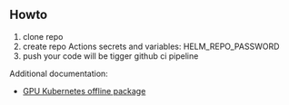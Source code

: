 ## Howto

1. clone repo 
2. create repo Actions secrets and variables: HELM_REPO_PASSWORD
3. push your code will be tigger github ci pipeline

Additional documentation:

- [GPU Kubernetes offline package](docs/gpu-offline-package.md)
